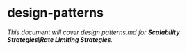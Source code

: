 # design-patterns

_This document will cover design patterns.md for **Scalability Strategies\Rate Limiting Strategies**._
